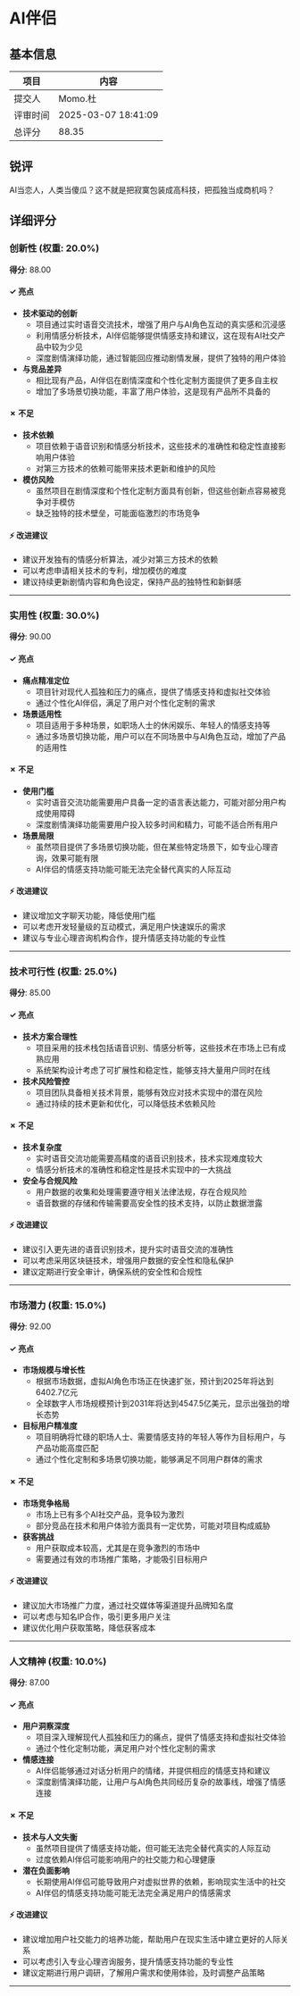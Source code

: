 # AI伴侣

## 基本信息

| 项目 | 内容 |
|------|------|
| 提交人 | Momo.杜 |
| 评审时间 | 2025-03-07 18:41:09 |
| 总评分 | 88.35 |

## 锐评

AI当恋人，人类当傻瓜？这不就是把寂寞包装成高科技，把孤独当成商机吗？

## 详细评分

### 创新性 (权重: 20.0%)

**得分**: 88.00

#### ✓ 亮点

* **技术驱动的创新**
  * 项目通过实时语音交流技术，增强了用户与AI角色互动的真实感和沉浸感
  * 利用情感分析技术，AI伴侣能够提供情感支持和建议，这在现有AI社交产品中较为少见
  * 深度剧情演绎功能，通过智能回应推动剧情发展，提供了独特的用户体验
* **与竞品差异**
  * 相比现有产品，AI伴侣在剧情深度和个性化定制方面提供了更多自主权
  * 增加了多场景切换功能，丰富了用户体验，这是现有产品所不具备的

#### ✗ 不足

* **技术依赖**
  * 项目依赖于语音识别和情感分析技术，这些技术的准确性和稳定性直接影响用户体验
  * 对第三方技术的依赖可能带来技术更新和维护的风险
* **模仿风险**
  * 虽然项目在剧情深度和个性化定制方面具有创新，但这些创新点容易被竞争对手模仿
  * 缺乏独特的技术壁垒，可能面临激烈的市场竞争

#### ⚡ 改进建议

* 建议开发独有的情感分析算法，减少对第三方技术的依赖
* 可以考虑申请相关技术的专利，增加模仿的难度
* 建议持续更新剧情内容和角色设定，保持产品的独特性和新鲜感

---

### 实用性 (权重: 30.0%)

**得分**: 90.00

#### ✓ 亮点

* **痛点精准定位**
  * 项目针对现代人孤独和压力的痛点，提供了情感支持和虚拟社交体验
  * 通过个性化AI伴侣，满足了用户对个性化定制的需求
* **场景适用性**
  * 项目适用于多种场景，如职场人士的休闲娱乐、年轻人的情感支持等
  * 通过多场景切换功能，用户可以在不同场景中与AI角色互动，增加了产品的适用性

#### ✗ 不足

* **使用门槛**
  * 实时语音交流功能需要用户具备一定的语言表达能力，可能对部分用户构成使用障碍
  * 深度剧情演绎功能需要用户投入较多时间和精力，可能不适合所有用户
* **场景局限**
  * 虽然项目提供了多场景切换功能，但在某些特定场景下，如专业心理咨询，效果可能有限
  * AI伴侣的情感支持功能可能无法完全替代真实的人际互动

#### ⚡ 改进建议

* 建议增加文字聊天功能，降低使用门槛
* 可以考虑开发轻量级的互动模式，满足用户快速娱乐的需求
* 建议与专业心理咨询机构合作，提升情感支持功能的专业性

---

### 技术可行性 (权重: 25.0%)

**得分**: 85.00

#### ✓ 亮点

* **技术方案合理性**
  * 项目采用的技术栈包括语音识别、情感分析等，这些技术在市场上已有成熟应用
  * 系统架构设计考虑了可扩展性和稳定性，能够支持大量用户同时在线
* **技术风险管控**
  * 项目团队具备相关技术背景，能够有效应对技术实现中的潜在风险
  * 通过持续的技术更新和优化，可以降低技术依赖风险

#### ✗ 不足

* **技术复杂度**
  * 实时语音交流功能需要高精度的语音识别技术，技术实现难度较大
  * 情感分析技术的准确性和稳定性是技术实现中的一大挑战
* **安全与合规风险**
  * 用户数据的收集和处理需要遵守相关法律法规，存在合规风险
  * 语音数据的存储和传输需要高安全性的技术支持，以防止数据泄露

#### ⚡ 改进建议

* 建议引入更先进的语音识别技术，提升实时语音交流的准确性
* 可以考虑采用区块链技术，增强用户数据的安全性和隐私保护
* 建议定期进行安全审计，确保系统的安全性和合规性

---

### 市场潜力 (权重: 15.0%)

**得分**: 92.00

#### ✓ 亮点

* **市场规模与增长性**
  * 根据市场数据，虚拟AI角色市场正在快速扩张，预计到2025年将达到6402.7亿元
  * 全球数字人市场规模预计到2031年将达到4547.5亿美元，显示出强劲的增长态势
* **目标用户精准度**
  * 项目明确将忙碌的职场人士、需要情感支持的年轻人等作为目标用户，与产品功能高度匹配
  * 通过个性化定制和多场景切换功能，能够满足不同用户群体的需求

#### ✗ 不足

* **市场竞争格局**
  * 市场上已有多个AI社交产品，竞争较为激烈
  * 部分竞品在技术和用户体验方面具有一定优势，可能对项目构成威胁
* **获客挑战**
  * 用户获取成本较高，尤其是在竞争激烈的市场中
  * 需要通过有效的市场推广策略，才能吸引目标用户

#### ⚡ 改进建议

* 建议加大市场推广力度，通过社交媒体等渠道提升品牌知名度
* 可以考虑与知名IP合作，吸引更多用户关注
* 建议优化用户获取策略，降低获客成本

---

### 人文精神 (权重: 10.0%)

**得分**: 87.00

#### ✓ 亮点

* **用户洞察深度**
  * 项目深入理解现代人孤独和压力的痛点，提供了情感支持和虚拟社交体验
  * 通过个性化定制功能，满足用户对个性化定制的需求
* **情感连接**
  * AI伴侣能够通过对话分析用户的情绪，并提供相应的情感支持和建议
  * 深度剧情演绎功能，让用户与AI角色共同经历复杂的故事线，增强了情感连接

#### ✗ 不足

* **技术与人文失衡**
  * 虽然项目提供了情感支持功能，但可能无法完全替代真实的人际互动
  * 过度依赖AI伴侣可能影响用户的社交能力和心理健康
* **潜在负面影响**
  * 长期使用AI伴侣可能导致用户对虚拟世界的依赖，影响现实生活中的社交
  * AI伴侣的情感支持功能可能无法完全满足用户的情感需求

#### ⚡ 改进建议

* 建议增加用户社交能力的培养功能，帮助用户在现实生活中建立更好的人际关系
* 可以考虑引入专业心理咨询服务，提升情感支持功能的专业性
* 建议定期进行用户调研，了解用户需求和使用体验，及时调整产品策略

---

